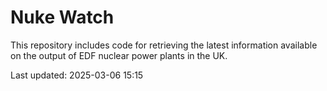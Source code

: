 # Nuke Watch

This repository includes code for retrieving the latest information available on the output of EDF nuclear power plants in the UK.

Last updated: 2025-03-06 15:15